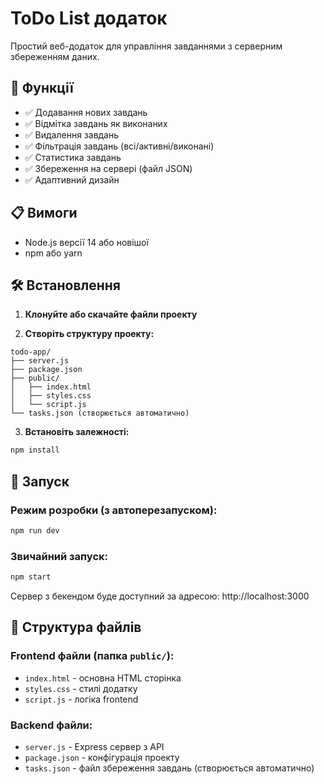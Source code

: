 # ToDo List додаток

Простий веб-додаток для управління завданнями з серверним збереженням даних.

## 🚀 Функції

- ✅ Додавання нових завдань
- ✅ Відмітка завдань як виконаних
- ✅ Видалення завдань
- ✅ Фільтрація завдань (всі/активні/виконані)
- ✅ Статистика завдань
- ✅ Збереження на сервері (файл JSON)
- ✅ Адаптивний дизайн

## 📋 Вимоги

- Node.js версії 14 або новішої
- npm або yarn

## 🛠 Встановлення

1. **Клонуйте або скачайте файли проекту**

2. **Створіть структуру проекту:**
```
todo-app/
├── server.js
├── package.json
├── public/
│   ├── index.html
│   ├── styles.css
│   └── script.js
└── tasks.json (створюється автоматично)
```

3. **Встановіть залежності:**
```bash
npm install
```

## 🚀 Запуск

### Режим розробки (з автоперезапуском):
```bash
npm run dev
```

### Звичайний запуск:
```bash
npm start
```

Сервер з бекендом буде доступний за адресою: http://localhost:3000

## 📁 Структура файлів

### Frontend файли (папка `public/`):
- `index.html` - основна HTML сторінка
- `styles.css` - стилі додатку
- `script.js` - логіка frontend

### Backend файли:
- `server.js` - Express сервер з API
- `package.json` - конфігурація проекту
- `tasks.json` - файл збереження завдань (створюється автоматично)